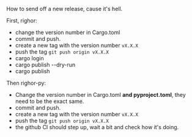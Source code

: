 How to send off a new release, cause it's hell.

First, righor:
- change the version number in Cargo.toml
- commit and push.
- create a new tag with the version number `vX.X.X`
- push the tag `git push origin vX.X.X`
- cargo login
- cargo publish --dry-run
- cargo publish

Then righor-py:
- Change the version number in Cargo.toml **and pyproject.toml**, they need to be the exact same.
- commit and push.
- create a new tag with the version number `vX.X.X`
- push the tag `git push origin vX.X.X`
- the github CI should step up, wait a bit and check how it's doing.
